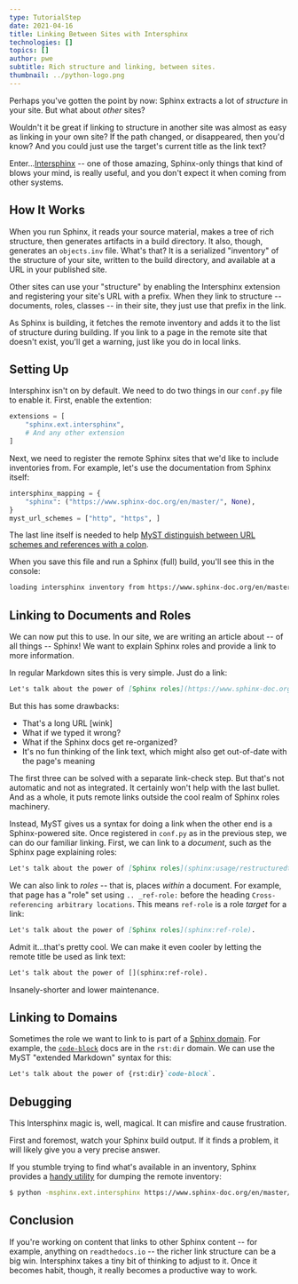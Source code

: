 ```yaml
---
type: TutorialStep
date: 2021-04-16
title: Linking Between Sites with Intersphinx
technologies: []
topics: []
author: pwe
subtitle: Rich structure and linking, between sites.
thumbnail: ../python-logo.png
---
```


Perhaps you've gotten the point by now: Sphinx extracts a lot of *structure* in your site.
But what about *other* sites?

Wouldn't it be great if linking to structure in another site was almost as easy as linking in your own site?
If the path changed, or disappeared, then you'd know?
And you could just use the target's current title as the link text?

Enter...[Intersphinx](https://docs.readthedocs.io/en/stable/guides/intersphinx.html) -- one of those amazing, Sphinx-only things that kind of blows your mind, is really useful, and you don't expect it when coming from other systems.

## How It Works

When you run Sphinx, it reads your source material, makes a tree of rich structure, then generates artifacts in a build directory.
It also, though, generates an `objects.inv` file.
What's that?
It is a serialized "inventory" of the structure of your site, written to the build directory, and available at a URL in your published site.

Other sites can use your "structure" by enabling the Intersphinx extension and registering your site's URL with a prefix.
When they link to structure -- documents, roles, classes -- in their site, they just use that prefix in the link.

As Sphinx is building, it fetches the remote inventory and adds it to the list of structure during building.
If you link to a page in the remote site that doesn't exist, you'll get a warning, just like you do in local links.

## Setting Up

Intersphinx isn't on by default.
We need to do two things in our `conf.py` file to enable it.
First, enable the extention:

```python
extensions = [
    "sphinx.ext.intersphinx",
    # And any other extension
]    
```

Next, we need to register the remote Sphinx sites that we'd like to include inventories from.
For example, let's use the documentation from Sphinx itself:

```python
intersphinx_mapping = {
    "sphinx": ("https://www.sphinx-doc.org/en/master/", None),
}
myst_url_schemes = ["http", "https", ]
```

The last line itself is needed to help [MyST distinguish between URL schemes and references with a colon](https://github.com/executablebooks/MyST-Parser/issues/246).

When you save this file and run a Sphinx (full) build, you'll see this in the console:

```bash
loading intersphinx inventory from https://www.sphinx-doc.org/en/master/objects.inv...
```

## Linking to Documents and Roles

We can now put this to use.
In our site, we are writing an article about -- of all things -- Sphinx!
We want to explain Sphinx roles and provide a link to more information.

In regular Markdown sites this is very simple. Just do a link:

```markdown
Let's talk about the power of [Sphinx roles](https://www.sphinx-doc.org/en/master/usage/restructuredtext/roles.html#ref-role).
```

But this has some drawbacks:

- That's a long URL [wink]
- What if we typed it wrong?
- What if the Sphinx docs get re-organized?
- It's no fun thinking of the link text, which might also get out-of-date with the page's meaning

The first three can be solved with a separate link-check step.
But that's not automatic and not as integrated.
It certainly won't help with the last bullet.
And as a whole, it puts remote links outside the cool realm of Sphinx roles machinery.

Instead, MyST gives us a syntax for doing a link when the other end is a Sphinx-powered site.
Once registered in `conf.py` as in the previous step, we can do our familiar linking.
First, we can link to a *document*, such as the Sphinx page explaining roles:

```markdown
Let's talk about the power of [Sphinx roles](sphinx:usage/restructuredtext/roles).
```

We can also link to *roles* -- that is, places *within* a document. 
For example, that page has a "role" set using `.. _ref-role:` before the heading `Cross-referencing arbitrary locations`.
This means `ref-role` is a role *target* for a link:

```markdown
Let's talk about the power of [Sphinx roles](sphinx:ref-role).
```

Admit it...that's pretty cool.
We can make it even cooler by letting the remote title be used as link text:

```markdown
Let's talk about the power of [](sphinx:ref-role).
```

Insanely-shorter and lower maintenance.

## Linking to Domains

Sometimes the role we want to link to is part of a [Sphinx domain](https://www.sphinx-doc.org/en/master/usage/restructuredtext/domains.html).
For example, the [`code-block`](https://www.sphinx-doc.org/en/master/usage/restructuredtext/directives.html#directive-code-block) docs are in the `rst:dir` domain.
We can use the MyST "extended Markdown" syntax for this:

```markdown
Let's talk about the power of {rst:dir}`code-block`.
```

## Debugging

This Intersphinx magic is, well, magical.
It can misfire and cause frustration.

First and foremost, watch your Sphinx build output.
If it finds a problem, it will likely give you a very precise answer.

If you stumble trying to find what's available in an inventory, Sphinx provides a [handy utility](https://docs.readthedocs.io/en/stable/guides/intersphinx.html#using-intersphinx) for dumping the remote inventory:

```bash
$ python -msphinx.ext.intersphinx https://www.sphinx-doc.org/en/master/objects.inv
```

## Conclusion

If you're working on content that links to other Sphinx content -- for example, anything on `readthedocs.io` -- the richer link structure can be a big win.
Intersphinx takes a tiny bit of thinking to adjust to it.
Once it becomes habit, though, it really becomes a productive way to work.
